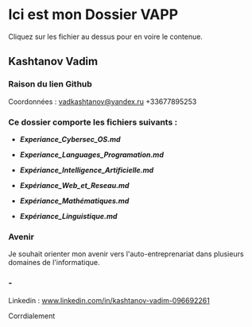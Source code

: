 # Ici est mon Dossier VAPP #

Cliquez sur les fichier au dessus pour en voire le contenue.

## Kashtanov Vadim ##

### Raison du lien Github ###

Coordonnées : vadkashtanov@yandex.ru  +33677895253

### Ce dossier comporte les fichiers suivants : ###

* ***Experiance_Cybersec_OS.md***

* ***Experiance_Languages_Programation.md***

* ***Expériance_Intelligence_Artificielle.md***

* ***Expériance_Web_et_Reseau.md***

* ***Expériance_Mathématiques.md***

* ***Expériance_Linguistique.md***

### Avenir

Je souhait orienter mon avenir vers l'auto-entreprenariat dans plusieurs domaines de l'informatique.

### - ###

Linkedin : www.linkedin.com/in/kashtanov-vadim-096692261

Corrdialement

